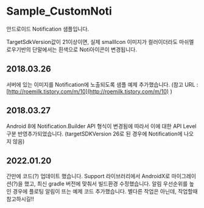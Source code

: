 # Sample_CustomNoti #
안드로이드 Notification 샘플입니다. 

TargetSdkVersion값이 21이상이면, 실제 smallIcon 이미지가 컬러이더라도 마쉬멜로우기반의 단말에서는 흰색으로 Noti아이콘이 변경됩니다. 

## 2018.03.26 ##
서버에 있는 이미지를 Notification에 노출되도록 샘플 예제 추가했습니다. 
(참고 URL : [http://roemilk.tistory.com/m/10](http://roemilk.tistory.com/m/10) )

## 2018.03.27 ##
Android 8에 Notification.Builder API 형식이 변경됨에 따라서 이에 대한 API Level 구분 반영추가되었습니다.
(targetSDKVersion 26로 된 경우에 Notification에 나오지 않음)

## 2022.01.20 ##
간만에 코드(?) 업데이트 했습니다.
Support 라이브러리에서 AndroidX로 마이그레이션(?)을 했고, 최신 gradle 버전에 맞춰서 빌드환경 수정했습니다.
알림 우선순위를 높인 경우에 플로팅 알림이 뜨는 예제 코드 추가했습니다.
별다른 작업은 아닌데, 작업할때 참고하시길!!
